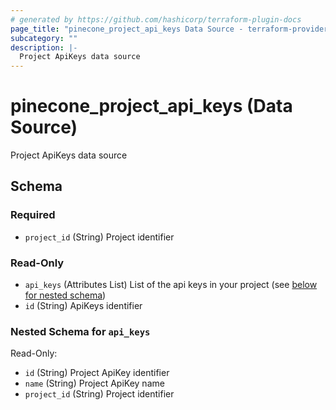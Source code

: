 ```yaml
---
# generated by https://github.com/hashicorp/terraform-plugin-docs
page_title: "pinecone_project_api_keys Data Source - terraform-provider-pinecone"
subcategory: ""
description: |-
  Project ApiKeys data source
---
```


# pinecone_project_api_keys (Data Source)

Project ApiKeys data source



<!-- schema generated by tfplugindocs -->
## Schema

### Required

- `project_id` (String) Project identifier

### Read-Only

- `api_keys` (Attributes List) List of the api keys in your project (see [below for nested schema](#nestedatt--api_keys))
- `id` (String) ApiKeys identifier

<a id="nestedatt--api_keys"></a>
### Nested Schema for `api_keys`

Read-Only:

- `id` (String) Project ApiKey identifier
- `name` (String) Project ApiKey name
- `project_id` (String) Project identifier
